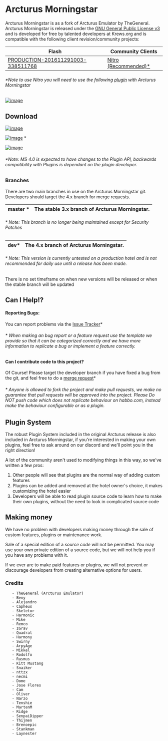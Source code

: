 # Arcturus Morningstar #

Arcturus Morningstar is as a fork of Arcturus Emulator by TheGeneral. Arcturus Morningstar is released under the [GNU General Public License v3](https://www.gnu.org/licenses/gpl-3.0.txt) and is developed for free by talented developers at Krews.org and is compatible with the following client revision/community projects:


| Flash | Community Clients |
| ------------- | ------------- |
| [PRODUCTION-201611291003-338511768](https://git.krews.org/morningstar/apollyon/uploads/dc669a26613bf2356e48eb653734ab29/patched-habbo.swf) | [Nitro (Recommended)*](https://git.krews.org/nitro) |
 
###### *Note to use Nitro you will need to use the following [plugin](https://git.krews.org/nitro/ms-websockets/-/releases) with Arcturus Morningstar #######





[![image](https://img.shields.io/discord/557240155040251905?style=for-the-badge&logo=discord&color=7289DA&label=KREWS&logoColor=fff)](https://discord.gg/BzfFsTp)

## Download ##
[![image](https://img.shields.io/badge/STABLE%20RELEASES-3.5.3-success.svg?style=for-the-badge&logo=appveyor)](https://git.krews.org/morningstar/Arcturus-Community/-/releases)

[![image](https://img.shields.io/badge/DEVELOPER%20BUILDS-4.0-red.svg?style=for-the-badge&logo=appveyor)](https://git.krews.org/morningstar/Arcturus-Community/-/jobs) *

[![image](https://img.shields.io/badge/RECOMMENDED%20PLUGINS-blue.svg?style=for-the-badge&logo=)](https://git.krews.org/morningstar/archive) 

###### *Note: MS 4.0 is expected to have changes to the Plugin API, backwards compatibility with Plugins is dependant on the plugin developer.  #######


### Branches ###
There are two main branches in use on the Arcturus Morningstar git. Developers should target the 4.x branch for merge requests.

| master * | The stable 3.x branch of Arcturus Morningstar. |
|----------|------------------------------------------------|
###### * Note: This branch is no longer being maintained except for Security Patches #######

| dev* | The 4.x branch of Arcturus Morningstar. |
|------|-----------------------------------------|
###### * Note: This version is currently untested on a production hotel and is not recommended for daily use until a release has been made. #######




There is no set timeframe on when new versions will be released or when the stable branch will be updated


## Can I Help!? ##
#### Reporting Bugs: ####
You can report problems via the [Issue Tracker](https://git.krews.org/morningstar/Arcturus-Community/issues)*
###### * When making an bug report or a feature request use the template we provide so that it can be categorized correctly and we have more information to replicate a bug or implement a feature correctly. ######
#### Can I contribute code to this project? ####
Of Course! Please target the developer branch if you have fixed a bug from the git, and feel free to do a [merge request](https://git.krews.org/morningstar/Arcturus-Community/issues)*
###### * Anyone is allowed to fork the project and make pull requests, we make no guarantee that pull requests will be approved into the project. Please Do NOT push code which does not replicate behaviour on habbo.com, instead make the behaviour configurable or as a plugin. ######



## Plugin System ##
The robust Plugin System included in the original Arcturus release is also included in Arcturus Morningstar, if you're interested in making your own plugins, feel free to ask around on our discord and we'll point you in the right direction! 

A lot of the community aren't used to modifying things in this way, so we've written a few pros:
1. Other people will see that plugins are the normal way of adding custom features
2. Plugins can be added and removed at the hotel owner's choice, it makes customizing the hotel easier
3. Developers will be able to read plugin source code to learn how to make their own plugins, without the need to look in complicated source code

## Making money ##
We have no problem with developers making money through the sale of custom features, plugins or maintenance work.

Sale of a special edition of a *source code* will not be permitted. You may use your own private edition of a source code, but we will not help you if you have any problems with it.

If we ever are to make paid features or plugins, we will not prevent or discourage developers from creating alternative options for users.






### Credits ###
    
       - TheGeneral (Arcturus Emulator)
       - Beny 
       - Alejandro
       - Capheus
       - Skeletor
       - Harmonic
       - Mike
       - Remco
       - zGrav
       - Quadral
       - Harmony
       - Swirny
       - ArpyAge
       - Mikkel
       - Rodolfo
       - Rasmus
       - Kitt Mustang
       - Snaiker
       - nttzx
       - necmi
       - Dome
       - Jose Flores
       - Cam
       - Oliver
       - Narzo
       - Tenshie
       - MartenM
       - Ridge
       - SenpaiDipper
       - Thijmen
       - Brenoepic
       - Stankman
       - Laynester

    



